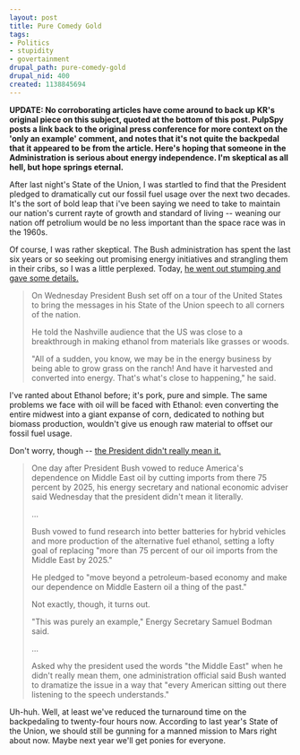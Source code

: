 ```yaml
--- 
layout: post
title: Pure Comedy Gold
tags: 
- Politics
- stupidity
- govertainment
drupal_path: pure-comedy-gold
drupal_nid: 400
created: 1138845694
---
```

<strong>UPDATE: No corroborating articles have come around to back up KR's original piece on this subject, quoted at the bottom of this post. PulpSpy posts a link back to the original press conference for more context on the 'only an example' comment, and notes that it's not quite the backpedal that it appeared to be from the article. Here's hoping that someone in the Administration is serious about energy independence. I'm skeptical as all hell, but hope springs eternal.</strong>

After last night's State of the Union, I was startled to find that the President pledged to dramatically cut our fossil fuel usage over the next two decades. It's the sort of bold leap that i've been saying we need to take to maintain our nation's current rayte of growth and standard of living -- weaning our nation off petrolium would be no less important than the space race was in the 1960s.

Of course, I was rather skeptical. The Bush administration has spent the last six years or so seeking out promising energy initiatives and strangling them in their cribs, so I was a little perplexed. Today, <a href="http://news.bbc.co.uk/2/hi/americas/4672216.stm">he went out stumping and gave some details.</a>

<blockquote>On Wednesday President Bush set off on a tour of the United States to bring the messages in his State of the Union speech to all corners of the nation.

He told the Nashville audience that the US was close to a breakthrough in making ethanol from materials like grasses or woods.

"All of a sudden, you know, we may be in the energy business by being able to grow grass on the ranch! And have it harvested and converted into energy. That's what's close to happening," he said.</blockquote>

I've ranted about Ethanol before; it's pork, pure and simple. The same problems we face with oil will be faced with Ethanol: even converting the entire midwest into a giant expanse of corn, dedicated to nothing but biomass production, wouldn't give us enough raw material to offset our fossil fuel usage.

Don't worry, though -- <a href="http://www.realcities.com/mld/krwashington/news/nation/13767738.htm?source=rss&channel=krwashington_nation">the President didn't really mean it.</a>

<blockquote>One day after President Bush vowed to reduce America's dependence on Middle East oil by cutting imports from there 75 percent by 2025, his energy secretary and national economic adviser said Wednesday that the president didn't mean it literally.

...

Bush vowed to fund research into better batteries for hybrid vehicles and more production of the alternative fuel ethanol, setting a lofty goal of replacing "more than 75 percent of our oil imports from the Middle East by 2025."

He pledged to "move beyond a petroleum-based economy and make our dependence on Middle Eastern oil a thing of the past."

Not exactly, though, it turns out.

"This was purely an example," Energy Secretary Samuel Bodman said.

...

Asked why the president used the words "the Middle East" when he didn't really mean them, one administration official said Bush wanted to dramatize the issue in a way that "every American sitting out there listening to the speech understands."</blockquote>

Uh-huh. Well, at least we've reduced the turnaround time on the backpedaling to twenty-four hours now. According to last year's State of the Union, we should still be gunning for a manned mission to Mars right about now. Maybe next year we'll get ponies for everyone.
